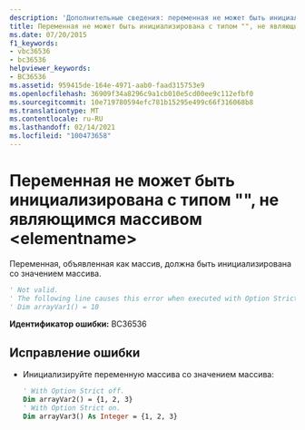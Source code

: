 ```yaml
---
description: 'Дополнительные сведения: переменная не может быть инициализирована с типом, не являющимся массивом " <elementname> "'
title: Переменная не может быть инициализирована с типом "", не являющимся массивом <elementname>
ms.date: 07/20/2015
f1_keywords:
- vbc36536
- bc36536
helpviewer_keywords:
- BC36536
ms.assetid: 959415de-164e-4971-aab0-faad315753e9
ms.openlocfilehash: 36909f34a8296c9a1cb010e5cd00ee9c112efbf0
ms.sourcegitcommit: 10e719780594efc781b15295e499c66f316068b8
ms.translationtype: MT
ms.contentlocale: ru-RU
ms.lasthandoff: 02/14/2021
ms.locfileid: "100473658"
---
```

# <a name="variable-cannot-be-initialized-with-non-array-type-elementname"></a>Переменная не может быть инициализирована с типом "", не являющимся массивом \<elementname>

Переменная, объявленная как массив, должна быть инициализирована со значением массива.  
  
```vb  
' Not valid.  
' The following line causes this error when executed with Option Strict off.  
' Dim arrayVar1() = 10  
```  
  
 **Идентификатор ошибки:** BC36536  
  
## <a name="to-correct-this-error"></a>Исправление ошибки  
  
- Инициализируйте переменную массива со значением массива:  
  
    ```vb
    ' With Option Strict off.  
    Dim arrayVar2() = {1, 2, 3}  
    ' With Option Strict on.  
    Dim arrayVar3() As Integer = {1, 2, 3}  
    ```
